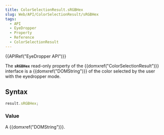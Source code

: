 ```yaml
---
title: ColorSelectionResult.sRGBHex
slug: Web/API/ColorSelectionResult/sRGBHex
tags:
  - API
  - EyeDropper
  - Property
  - Reference
  - ColorSelectionResult
---
```

{{APIRef("EyeDropper API")}}

The **`sRGBHex`** read-only property of the {{domxref("ColorSelectionResult")}} interface is a {{domxref("DOMString")}} of the color selected by the user with the eyedropper mode.

## Syntax

```js
result.sRGBHex;
```

### Value

A {{domxref("DOMString")}}.
